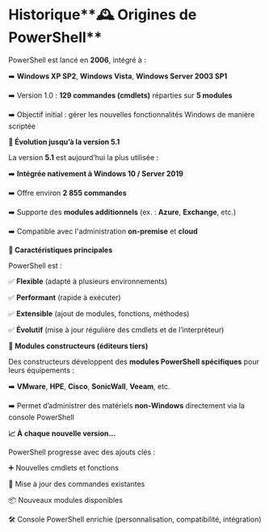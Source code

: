 # Historique**🕰️ Origines de PowerShell**

PowerShell est lancé en **2006**, intégré à :

➡️ **Windows XP SP2**, **Windows Vista**, **Windows Server 2003 SP1**

➡️ Version 1.0 : **129 commandes (cmdlets)** réparties sur **5 modules**

➡️ Objectif initial : gérer les nouvelles fonctionnalités Windows de manière scriptée



**🚀 Évolution jusqu’à la version 5.1**

La version **5.1** est aujourd’hui la plus utilisée :

➡️ **Intégrée nativement à Windows 10 / Server 2019**

➡️ Offre environ **2 855 commandes**

➡️ Supporte des **modules additionnels** (ex. : **Azure**, **Exchange**, etc.)

➡️ Compatible avec l'administration **on-premise** et **cloud**



**🔧 Caractéristiques principales**

PowerShell est :

✅ **Flexible** (adapté à plusieurs environnements)

✅ **Performant** (rapide à exécuter)

✅ **Extensible** (ajout de modules, fonctions, méthodes)

✅ **Évolutif** (mise à jour régulière des cmdlets et de l’interpréteur)



**🧩 Modules constructeurs (éditeurs tiers)**

Des constructeurs développent des **modules PowerShell spécifiques** pour leurs équipements :

➡️ **VMware**, **HPE**, **Cisco**, **SonicWall**, **Veeam**, etc.

➡️ Permet d’administrer des matériels **non-Windows** directement via la console PowerShell



**📈 À chaque nouvelle version...**

PowerShell progresse avec des ajouts clés :

➕ Nouvelles cmdlets et fonctions

🔁 Mise à jour des commandes existantes

📦 Nouveaux modules disponibles

🛠️ Console PowerShell enrichie (personnalisation, compatibilité, intégration)
